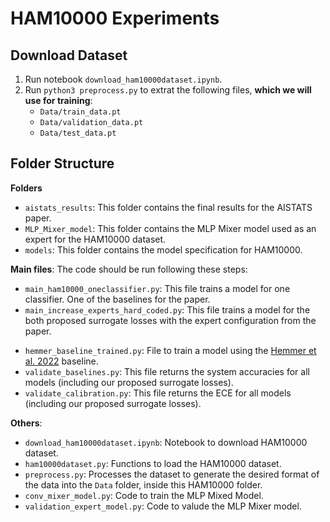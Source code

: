# HAM10000 Experiments

## Download Dataset

1. Run notebook `download_ham10000dataset.ipynb`.
2. Run `python3 preprocess.py` to extrat the following files, **which we will use for training**:
   - `Data/train_data.pt`
   - `Data/validation_data.pt`
   - `Data/test_data.pt`

## Folder Structure

**Folders**

- `aistats_results`: This folder contains the final results for the AISTATS paper.
- `MLP_Mixer_model`: This folder contains the MLP Mixer model used as an expert for the HAM10000 dataset.
- `models`: This folder contains the model specification for HAM10000.

**Main files**:
The code should be run following these steps:

- `main_ham10000_oneclassifier.py`: This file trains a model for one classifier. One of the baselines for the paper.
- `main_increase_experts_hard_coded.py`: This file trains a model for the both proposed surrogate losses with the expert configuration from the paper.
<!--
- `main_increase_experts_select.py`: This file trains a model for the both proposed surrogate losses with random choices of expert configurations. **Not used in the main paper**. -->
- `hemmer_baseline_trained.py`: File to train a model using the [Hemmer et al. 2022](https://arxiv.org/abs/2206.07948) baseline.
- `validate_baselines.py`: This file returns the system accuracies for all models (including our proposed surrogate losses).
- `validate_calibration.py`: This file returns the ECE for all models (including our proposed surrogate losses).

**Others**:

- `download_ham10000dataset.ipynb`: Notebook to download HAM10000 dataset.
- `ham10000dataset.py`: Functions to load the HAM10000 dataset.
- `preprocess.py`: Processes the dataset to generate the desired format of the data into the `Data` folder, inside this HAM10000 folder.
- `conv_mixer_model.py`: Code to train the MLP Mixed Model.
- `validation_expert_model.py`: Code to valude the MLP Mixer model.
